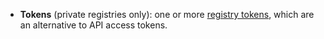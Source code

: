 - **Tokens** (private registries only): one or more [registry tokens](#configure-registry-tokens), which are an alternative to API access tokens.
